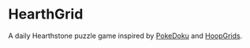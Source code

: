 # HearthGrid

A daily Hearthstone puzzle game inspired by [PokeDoku](https://pokedoku.com/) and [HoopGrids](https://hoopgrids.com/).
